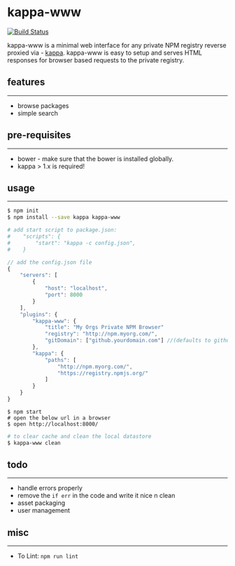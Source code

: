 kappa-www
=========

[![Build Status](https://travis-ci.org/samsel/kappa-www.svg)](https://travis-ci.org/samsel/kappa-www)

kappa-www is a minimal web interface for any private NPM registry reverse proxied via - [kappa](https://github.com/krakenjs/kappa "kappa"). kappa-www is easy to setup and serves HTML responses for browser based requests to the private registry.

## features
----------------
* browse packages
* simple search

## pre-requisites
-----------------
* bower - make sure that the bower is installed globally.
* kappa > 1.x is required!

## usage
--------

```bash
$ npm init
$ npm install --save kappa kappa-www

# add start script to package.json:
#    "scripts": {
#        "start": "kappa -c config.json",
#    }
```

```javascript
// add the config.json file 
{
    "servers": [
        {
            "host": "localhost",
            "port": 8000
        }
    ],
    "plugins": {
        "kappa-www": {
            "title": "My Orgs Private NPM Browser"
            "registry": "http://npm.myorg.com/",
            "gitDomain": ["github.yourdomain.com"] //(defaults to github.com)    
        },
        "kappa": {
            "paths": [
                "http://npm.myorg.com/",
                "https://registry.npmjs.org/"
            ]
        }
    }
}
```

```shell
$ npm start
# open the below url in a browser
$ open http://localhost:8000/
````

```bash
# to clear cache and clean the local datastore
$ kappa-www clean
```

## todo
--------
* handle errors properly
* remove the ```if err``` in the code and write it nice n clean
* asset packaging
* user management

## misc
--------
* To Lint: ```npm run lint```